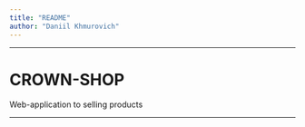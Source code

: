 ```yaml
---
title: "README"
author: "Daniil Khmurovich"
---
```


---

# CROWN-SHOP

Web-application to selling products

---